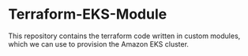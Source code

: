 # Terraform-EKS-Module

This repository contains the terraform code written in custom modules, which we can use to provision the Amazon EKS cluster.
